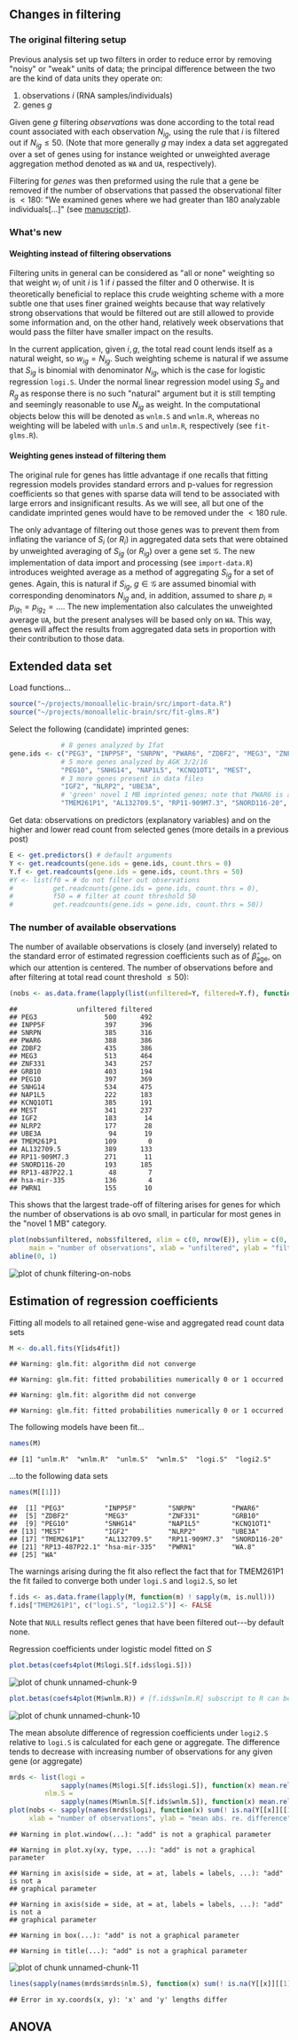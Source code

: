 ## Changes in filtering

### The original filtering setup

Previous analysis set up two filters in order to reduce error by removing "noisy" or "weak" units of data; the principal difference between the two are the kind of data units they operate on:

1. observations $i$ (RNA samples/individuals)
1. genes $g$

Given gene $g$ filtering *observations* was done according to the total read count associated with each observation $N_{ig}$, using the rule that $i$ is filtered out if $N_{ig} \le 50$.  (Note that more generally $g$ may index a data set aggregated over a set of genes using for instance weighted or unweighted average aggregation method denoted as `WA` and `UA`, respectively).

Filtering for *genes* was then preformed using the rule that a gene be removed if the number of observations that passed the observational filter is $<180$: "We examined genes where we had greater than 180 analyzable individuals[...]" (see [manuscript]).

### What's new

#### Weighting instead of filtering observations

Filtering units in general can be considered as "all or none" weighting so that weight $w_{i}$ of unit $i$ is 1 if $i$ passed the filter and 0 otherwise.  It is theoretically beneficial to replace this crude weighting scheme with a more subtle one that uses finer grained weights because that way relatively strong observations that would be filtered out are still allowed to provide some information and, on the other hand, relatively week observations that would pass the filter have smaller impact on the results.

In the current application, given $i,g$, the total read count lends itself as a natural weight, so $w_{ig} = N_{ig}$.  Such weighting scheme is natural if we assume that $S_{ig}$ is binomial with denominator $N_{ig}$, which is the case for logistic regression `logi.S`. Under the normal linear regression model using $S_{g}$ and $R_g$ as response there is no such "natural" argument but it is still tempting and seemingly reasonable to use $N_{ig}$ as weight.  In the computational objects below this will be denoted as `wnlm.S` and `wnlm.R`, whereas no weighting will be labeled with `unlm.S` and `unlm.R`, respectively (see `fit-glms.R`).

#### Weighting genes instead of filtering them

The original rule for genes has little advantage if one recalls that fitting regression models provides standard errors and p-values for regression coefficients so that genes with sparse data will tend to be associated with large errors and insignificant results.  As we will see, all but one of the candidate imprinted genes would have to be removed under the $<180$ rule.

The only advantage of filtering out those genes was to prevent them from inflating the variance of $S_i$ (or $R_i$) in aggregated data sets that were obtained by unweighted averaging of $S_{ig}$ (or $R_{ig}$) over a gene set $\mathcal{G}$.  The new implementation of data import and processing (see `import-data.R`) introduces weighted average as a method of aggregating $S_{ig}$ for a set of genes.  Again, this is natural if $S_{ig}, \; g\in\mathcal{G}$ are assumed binomial with corresponding denominators $N_{ig}$ and, in addition, assumed to share $p_i \equiv p_{ig_1} = p_{ig_2} = ...$.  The new implementation also calculates the unweighted average `UA`, but the present analyses will be based only on `WA`.  This way, genes will affect the results from aggregated data sets in proportion with their contribution to those data.

## Extended data set

Load functions...

```r
source("~/projects/monoallelic-brain/src/import-data.R")
source("~/projects/monoallelic-brain/src/fit-glms.R")
```

Select the following (candidate) imprinted genes:

```r
             # 8 genes analyzed by Ifat
gene.ids <- c("PEG3", "INPP5F", "SNRPN", "PWAR6", "ZDBF2", "MEG3", "ZNF331", "GRB10",
             # 5 more genes analyzed by AGK 3/2/16
             "PEG10", "SNHG14", "NAP1L5", "KCNQ1OT1", "MEST",
             # 3 more genes present in data files
             "IGF2", "NLRP2", "UBE3A",
             # 'green' novel 1 MB imprinted genes; note that PWAR6 is already included above
             "TMEM261P1", "AL132709.5", "RP11-909M7.3", "SNORD116-20", "RP13-487P22.1", "hsa-mir-335", "PWRN1")
```


Get data: observations on predictors (explanatory variables) and on the higher and lower read count from selected genes (more details in a previous post)

```r
E <- get.predictors() # default arguments
Y <- get.readcounts(gene.ids = gene.ids, count.thrs = 0)
Y.f <- get.readcounts(gene.ids = gene.ids, count.thrs = 50)
#Y <- list(f0 = # do not filter out observations
#          get.readcounts(gene.ids = gene.ids, count.thrs = 0),
#          f50 = # filter at count threshold 50 
#          get.readcounts(gene.ids = gene.ids, count.thrs = 50))
```

### The number of available observations

The number of available observations is closely (and inversely) related to the standard error of estimated regression coefficients such as of $\hat{\beta}_\mathrm{age}$, on which our attention is centered. The number of observations before and after filtering at total read count threshold $\le 50$):

```r
(nobs <- as.data.frame(lapply(list(unfiltered=Y, filtered=Y.f), function(y) sapply(y[ gene.ids ], function(x) sum(! is.na(x[[1]]))))))
```

```
##               unfiltered filtered
## PEG3                 500      492
## INPP5F               397      396
## SNRPN                385      316
## PWAR6                388      386
## ZDBF2                435      386
## MEG3                 513      464
## ZNF331               343      257
## GRB10                403      194
## PEG10                397      369
## SNHG14               534      475
## NAP1L5               222      183
## KCNQ1OT1             385      191
## MEST                 341      237
## IGF2                 183       14
## NLRP2                177       28
## UBE3A                 94       19
## TMEM261P1            109        0
## AL132709.5           389      133
## RP11-909M7.3         271       11
## SNORD116-20          193      185
## RP13-487P22.1         48        7
## hsa-mir-335          136        4
## PWRN1                155       10
```
This shows that the largest trade-off of filtering arises for genes for which the number of observations is ab ovo small, in particular for most genes in the "novel 1 MB" category.


```r
plot(nobs$unfiltered, nobs$filtered, xlim = c(0, nrow(E)), ylim = c(0, nrow(E)), pch = 16,
     main = "number of observations", xlab = "unfiltered", ylab = "filtered")
abline(0, 1)
```

![plot of chunk filtering-on-nobs](figure/filtering-on-nobs-1.png)

## Estimation of regression coefficients

Fitting all models to all retained gene-wise and aggregated read count data sets

```r
M <- do.all.fits(Y[ids4fit])
```

```
## Warning: glm.fit: algorithm did not converge
```

```
## Warning: glm.fit: fitted probabilities numerically 0 or 1 occurred
```

```
## Warning: glm.fit: algorithm did not converge
```

```
## Warning: glm.fit: fitted probabilities numerically 0 or 1 occurred
```

The following models have been fit...

```r
names(M)
```

```
## [1] "unlm.R"  "wnlm.R"  "unlm.S"  "wnlm.S"  "logi.S"  "logi2.S"
```
...to the following data sets

```r
names(M[[1]])
```

```
##  [1] "PEG3"          "INPP5F"        "SNRPN"         "PWAR6"        
##  [5] "ZDBF2"         "MEG3"          "ZNF331"        "GRB10"        
##  [9] "PEG10"         "SNHG14"        "NAP1L5"        "KCNQ1OT1"     
## [13] "MEST"          "IGF2"          "NLRP2"         "UBE3A"        
## [17] "TMEM261P1"     "AL132709.5"    "RP11-909M7.3"  "SNORD116-20"  
## [21] "RP13-487P22.1" "hsa-mir-335"   "PWRN1"         "WA.8"         
## [25] "WA"
```


The warnings arising during the fit also reflect the fact that for TMEM261P1 the fit failed to converge both under `logi.S` and `logi2.S`, so let

```r
f.ids <- as.data.frame(lapply(M, function(m) ! sapply(m, is.null)))
f.ids["TMEM261P1", c("logi.S", "logi2.S")] <- FALSE
```
Note that `NULL` results reflect genes that have been filtered out---by default none.

Regression coefficients under logistic model fitted on $S$


```r
plot.betas(coefs4plot(M$logi.S[f.ids$logi.S]))
```

![plot of chunk unnamed-chunk-9](figure/unnamed-chunk-9-1.png)


```r
plot.betas(coefs4plot(M$wnlm.R)) # [f.ids$wnlm.R] subscript to R can be omitted
```

![plot of chunk unnamed-chunk-10](figure/unnamed-chunk-10-1.png)

The mean absolute difference of regression coefficients under `logi2.S` relative to `logi.S` is calculated for each gene or aggregate.
The difference tends to decrease with increasing number of observations for any given gene (or aggregate)

```r
mrds <- list(logi =
             sapply(names(M$logi.S[f.ids$logi.S]), function(x) mean.rel.diff(coef(M$logi.S[[x]]), coef(M$logi2.S[[x]]))),
         nlm.S = 
             sapply(names(M$wnlm.S[f.ids$wnlm.S]), function(x) mean.rel.diff(coef(M$wnlm.S[[x]]), coef(M$unlm.S[[x]]))))
plot(nobs <- sapply(names(mrds$logi), function(x) sum(! is.na(Y[[x]][[1]]))), mrds$logi,
     xlab = "number of observations", ylab = "mean abs. re. difference", add = TRUE)
```

```
## Warning in plot.window(...): "add" is not a graphical parameter
```

```
## Warning in plot.xy(xy, type, ...): "add" is not a graphical parameter
```

```
## Warning in axis(side = side, at = at, labels = labels, ...): "add" is not a
## graphical parameter

## Warning in axis(side = side, at = at, labels = labels, ...): "add" is not a
## graphical parameter
```

```
## Warning in box(...): "add" is not a graphical parameter
```

```
## Warning in title(...): "add" is not a graphical parameter
```

![plot of chunk unnamed-chunk-11](figure/unnamed-chunk-11-1.png)

```r
lines(sapply(names(mrds$mrds$nlm.S), function(x) sum(! is.na(Y[[x]][[1]]))), mrds$nlm.S, pch = "+")
```

```
## Error in xy.coords(x, y): 'x' and 'y' lengths differ
```


## ANOVA

[manuscript]: https://docs.google.com/document/d/1cWd4UH98SJR5lihDihC0ZO-C_A1-8MQ5COcixxCLzHE/edit
